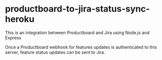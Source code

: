 # productboard-to-jira-status-sync-heroku

This is an integration between Productboard and Jira using Node.js and Express 

Once a Productboard webhook for features updates is authenticated to this server, feature status updates can be sent to Jira.
